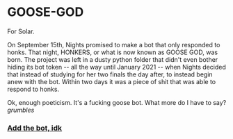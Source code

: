 # GOOSE-GOD
For Solar.

On September 15th, Nights promised to make a bot that only responded to honks. That night, HONKERS, or what is now known as GOOSE GOD, was born. The project was left in a dusty python folder that didn't even bother hiding its bot token --  all the way until January 2021 -- when Nights decided that instead of studying for her two finals the day after, to instead begin anew with the bot. Within two days it was a piece of shit that was able to respond to honks.

Ok, enough poeticism. It's a fucking goose bot. What more do I have to say? *grumbles*

### [Add the bot, idk](https://discord.com/oauth2/authorize?client_id=755609943721246781&permissions=2134896369&scope=bot)
